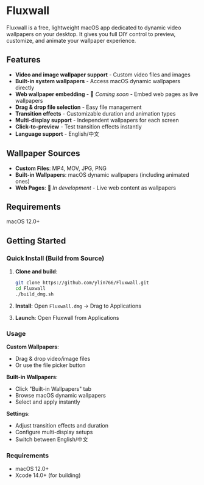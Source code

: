 # Fluxwall

Fluxwall is a free, lightweight macOS app dedicated to dynamic video wallpapers on your desktop. It gives you full DIY control to preview, customize, and animate your wallpaper experience.

## Features

- **Video and image wallpaper support** - Custom video files and images
- **Built-in system wallpapers** - Access macOS dynamic wallpapers directly
- **Web wallpaper embedding** - 🚧 *Coming soon* - Embed web pages as live wallpapers
- **Drag & drop file selection** - Easy file management
- **Transition effects** - Customizable duration and animation types
- **Multi-display support** - Independent wallpapers for each screen
- **Click-to-preview** - Test transition effects instantly
- **Language support** - English/中文

## Wallpaper Sources

- **Custom Files**: MP4, MOV, JPG, PNG
- **Built-in Wallpapers**: macOS dynamic wallpapers (including animated ones)
- **Web Pages**: 🚧 *In development* - Live web content as wallpapers

## Requirements

macOS 12.0+

## Getting Started

### Quick Install (Build from Source)

1. **Clone and build**:
   ```bash
   git clone https://github.com/ylin766/Fluxwall.git
   cd Fluxwall
   ./build_dmg.sh
   ```

2. **Install**: Open `Fluxwall.dmg` → Drag to Applications

3. **Launch**: Open Fluxwall from Applications

### Usage

**Custom Wallpapers**:
- Drag & drop video/image files
- Or use the file picker button

**Built-in Wallpapers**:
- Click "Built-in Wallpapers" tab
- Browse macOS dynamic wallpapers
- Select and apply instantly

**Settings**:
- Adjust transition effects and duration
- Configure multi-display setups
- Switch between English/中文

### Requirements

- macOS 12.0+
- Xcode 14.0+ (for building)
